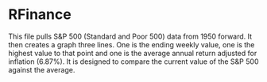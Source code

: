 # RFinance
This file pulls S&P 500 (Standard and Poor 500) data from 1950 forward.  It then creates a graph three lines. One is the ending weekly value, one is the highest value to that point and one is the average annual return adjusted for inflation (6.87%).
It is designed to compare the current value of the S&P 500 against the average.

